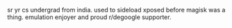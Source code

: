 sr yr cs undergrad from india. used to sideload xposed before magisk was a thing. emulation enjoyer and proud r/degoogle supporter.

